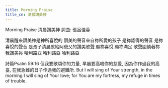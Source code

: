 ```yaml
---
title: Morning Praise
title_cn: 清晨讚美神
---
```


Morning Praise
清晨讚美神
詞曲: 張呂佳蓉

清晨醒來讚美神是神所喜悅的
讚美的聲音來自祢所愛的孩子
是祢認得的聲音
是祢喜悅的聲音
是孩子清晨獻給阿爸父的讚美歌聲
願祢喜悅
願祢滿足
歌聲圍繞著祢
我讚美祢
哈利路亞
哈利路亞
哈利路亞

詩篇Psalm 59:16
但我要歌頌你的力量, 早晨要高唱你的慈愛, 因為你作過我的高臺, 在我急難的日子作過我的避難所.
But I will sing of Your strength, in the morning I will sing of Your love; for You are my fortress, my refuge in times of trouble.  